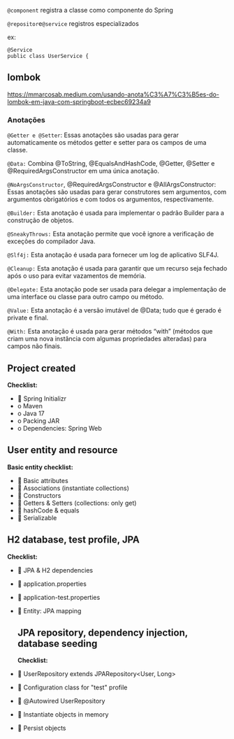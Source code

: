 
`@component` registra a classe como componente do Spring

`@repositor`e`@service` registros especializados

ex:
```
@Service
public class UserService {
```

## lombok

<https://mmarcosab.medium.com/usando-anota%C3%A7%C3%B5es-do-lombok-em-java-com-springboot-ecbec69234a9>

### Anotações

`@Getter e @Setter`: Essas anotações são usadas para gerar automaticamente os métodos getter e setter para os campos de uma classe.

`@Data:` Combina @ToString, @EqualsAndHashCode, @Getter, @Setter e @RequiredArgsConstructor em uma única anotação.

`@NoArgsConstructor`, @RequiredArgsConstructor e @AllArgsConstructor: Essas anotações são usadas para gerar construtores sem argumentos, com argumentos obrigatórios e com todos os argumentos, respectivamente.

`@Builder:` Esta anotação é usada para implementar o padrão Builder para a construção de objetos.

`@SneakyThrows:` Esta anotação permite que você ignore a verificação de exceções do compilador Java.

`@Slf4j:` Esta anotação é usada para fornecer um log de aplicativo SLF4J.

`@Cleanup:` Esta anotação é usada para garantir que um recurso seja fechado após o uso para evitar vazamentos de memória.

`@Delegate:` Esta anotação pode ser usada para delegar a implementação de uma interface ou classe para outro campo ou método.

`@Value:` Esta anotação é a versão imutável de @Data; tudo que é gerado é private e final.

`@With:` Esta anotação é usada para gerar métodos “with” (métodos que criam uma nova instância com algumas propriedades alteradas) para campos não finais.

## Project created
**Checklist:**
*  Spring Initializr
* o Maven
* o Java 17
* o Packing JAR
* o Dependencies: Spring Web

## User entity and resource
**Basic entity checklist:**
*  Basic attributes
*  Associations (instantiate collections)
*  Constructors
*  Getters & Setters (collections: only get)
*  hashCode & equals
*  Serializable

## H2 database, test profile, JPA
**Checklist:**
*  JPA & H2 dependencies
*  application.properties
*  application-test.properties
*  Entity: JPA mapping

  ## JPA repository, dependency injection, database seeding
  **Checklist:**
*    UserRepository extends JPARepository<User, Long>
*    Configuration class for "test" profile
*    @Autowired UserRepository
*    Instantiate objects in memory
*    Persist objects 